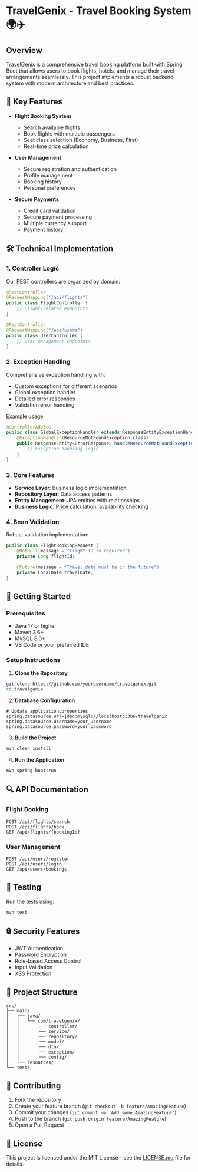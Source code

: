 # TravelGenix - Travel Booking System 🌍✈️

## Overview
TravelGenix is a comprehensive travel booking platform built with Spring Boot that allows users to book flights, hotels, and manage their travel arrangements seamlessly. This project implements a robust backend system with modern architecture and best practices.

## 🌟 Key Features
- **Flight Booking System**
  - Search available flights
  - Book flights with multiple passengers
  - Seat class selection (Economy, Business, First)
  - Real-time price calculation

- **User Management**
  - Secure registration and authentication
  - Profile management
  - Booking history
  - Personal preferences

- **Secure Payments**
  - Credit card validation
  - Secure payment processing
  - Multiple currency support
  - Payment history

## 🛠️ Technical Implementation

### 1. Controller Logic
Our REST controllers are organized by domain:
```java
@RestController
@RequestMapping("/api/flights")
public class FlightController {
    // Flight-related endpoints
}

@RestController
@RequestMapping("/api/users")
public class UserController {
    // User management endpoints
}
```

### 2. Exception Handling
Comprehensive exception handling with:
- Custom exceptions for different scenarios
- Global exception handler
- Detailed error responses
- Validation error handling

Example usage:
```java
@ControllerAdvice
public class GlobalExceptionHandler extends ResponseEntityExceptionHandler {
    @ExceptionHandler(ResourceNotFoundException.class)
    public ResponseEntity<ErrorResponse> handleResourceNotFoundException(...) {
        // Exception handling logic
    }
}
```

### 3. Core Features
- **Service Layer**: Business logic implementation
- **Repository Layer**: Data access patterns
- **Entity Management**: JPA entities with relationships
- **Business Logic**: Price calculation, availability checking

### 4. Bean Validation
Robust validation implementation:
```java
public class FlightBookingRequest {
    @NotNull(message = "Flight ID is required")
    private Long flightId;

    @Future(message = "Travel date must be in the future")
    private LocalDate travelDate;
}
```

## 🚀 Getting Started

### Prerequisites
- Java 17 or higher
- Maven 3.6+
- MySQL 8.0+
- VS Code or your preferred IDE

### Setup Instructions

1. **Clone the Repository**
```bash
git clone https://github.com/yourusername/travelgenix.git
cd travelgenix
```

2. **Database Configuration**
```properties
# Update application.properties
spring.datasource.url=jdbc:mysql://localhost:3306/travelgenix
spring.datasource.username=your_username
spring.datasource.password=your_password
```

3. **Build the Project**
```bash
mvn clean install
```

4. **Run the Application**
```bash
mvn spring-boot:run
```

## 🔍 API Documentation

### Flight Booking
```http
POST /api/flights/search
POST /api/flights/book
GET /api/flights/{bookingId}
```

### User Management
```http
POST /api/users/register
POST /api/users/login
GET /api/users/bookings
```

## 🧪 Testing

Run the tests using:
```bash
mvn test
```

## 🔒 Security Features
- JWT Authentication
- Password Encryption
- Role-based Access Control
- Input Validation
- XSS Protection

## 🎯 Project Structure
```
src/
├── main/
│   ├── java/
│   │   └── com/travelgenix/
│   │       ├── controller/
│   │       ├── service/
│   │       ├── repository/
│   │       ├── model/
│   │       ├── dto/
│   │       ├── exception/
│   │       └── config/
│   └── resources/
└── test/
```

## 🤝 Contributing
1. Fork the repository
2. Create your feature branch (`git checkout -b feature/AmazingFeature`)
3. Commit your changes (`git commit -m 'Add some AmazingFeature'`)
4. Push to the branch (`git push origin feature/AmazingFeature`)
5. Open a Pull Request

## 📝 License
This project is licensed under the MIT License - see the [LICENSE.md](LICENSE.md) file for details.
